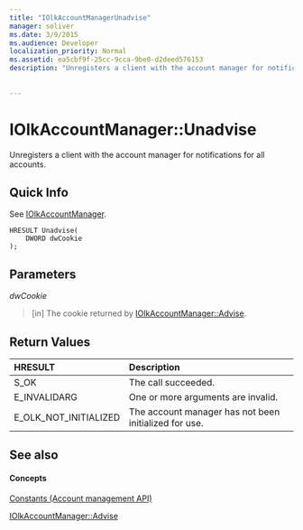 ```yaml
---
title: "IOlkAccountManagerUnadvise"
manager: soliver
ms.date: 3/9/2015
ms.audience: Developer
localization_priority: Normal
ms.assetid: ea5cbf9f-25cc-9cca-9be0-d2deed576153
description: "Unregisters a client with the account manager for notifications for all accounts."
 
 
---
```


# IOlkAccountManager::Unadvise

Unregisters a client with the account manager for notifications for all accounts. 
  
## Quick Info

See [IOlkAccountManager](iolkaccountmanager.md).
  
```
HRESULT Unadvise(
    DWORD dwCookie
);

```

## Parameters

 _dwCookie_
  
> [in] The cookie returned by [IOlkAccountManager::Advise](iolkaccountmanager-advise.md).
    
## Return Values

|**HRESULT**|**Description**|
|:-----|:-----|
|S_OK  <br/> |The call succeeded.  <br/> |
|E_INVALIDARG  <br/> |One or more arguments are invalid.  <br/> |
|E_OLK_NOT_INITIALIZED  <br/> |The account manager has not been initialized for use.  <br/> |
   
## See also

#### Concepts

[Constants (Account management API)](constants-account-management-api.md)
  
[IOlkAccountManager::Advise](iolkaccountmanager-advise.md)

